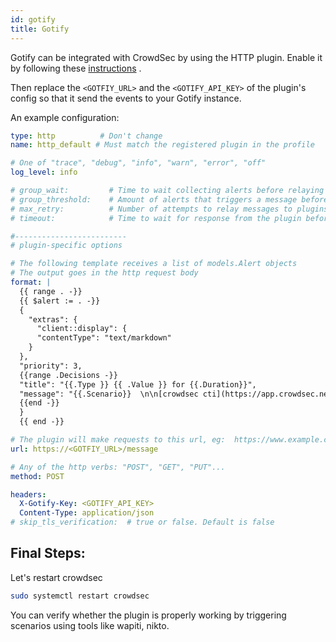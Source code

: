 ```yaml
---
id: gotify
title: Gotify
---
```


Gotify can be integrated with CrowdSec by using the HTTP plugin. Enable it by following these [instructions](/notification_plugins/http.md) .

Then replace the `<GOTFIY_URL>` and the `<GOTIFY_API_KEY>` of the plugin's config so that it send the events to your Gotify instance.

An example configuration:

```yaml
type: http          # Don't change
name: http_default # Must match the registered plugin in the profile

# One of "trace", "debug", "info", "warn", "error", "off"
log_level: info

# group_wait:         # Time to wait collecting alerts before relaying a message to this plugin, eg "30s"
# group_threshold:    # Amount of alerts that triggers a message before <group_wait> has expired, eg "10"
# max_retry:          # Number of attempts to relay messages to plugins in case of error
# timeout:            # Time to wait for response from the plugin before considering the attempt a failure, eg "10s"

#-------------------------
# plugin-specific options

# The following template receives a list of models.Alert objects
# The output goes in the http request body
format: |
  {{ range . -}}
  {{ $alert := . -}}
  {
    "extras": {
      "client::display": {
      "contentType": "text/markdown"
    }
  },
  "priority": 3,
  {{range .Decisions -}}
  "title": "{{.Type }} {{ .Value }} for {{.Duration}}",
  "message": "{{.Scenario}}  \n\n[crowdsec cti](https://app.crowdsec.net/cti/{{.Value -}})  \n\n[shodan](https://shodan.io/host/{{.Value -}})"
  {{end -}}
  }
  {{ end -}}

# The plugin will make requests to this url, eg:  https://www.example.com/
url: https://<GOTFIY_URL>/message

# Any of the http verbs: "POST", "GET", "PUT"...
method: POST

headers:
  X-Gotify-Key: <GOTIFY_API_KEY>
  Content-Type: application/json
# skip_tls_verification:  # true or false. Default is false
```

## Final Steps:

Let's restart crowdsec

```bash
sudo systemctl restart crowdsec
```

You can verify whether the plugin is properly working by triggering scenarios using tools like wapiti, nikto.
